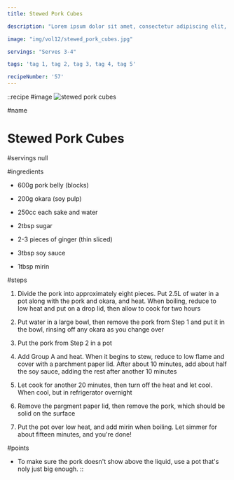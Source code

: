 ```yaml
---
title: Stewed Pork Cubes

description: "Lorem ipsum dolor sit amet, consectetur adipiscing elit, sed do eiusmod tempor incididunt ut labore et dolore magna aliqua. Tincidunt eget nullam non nisi est sit amet facilisis."

image: "img/vol12/stewed_pork_cubes.jpg"

servings: "Serves 3-4"

tags: 'tag 1, tag 2, tag 3, tag 4, tag 5'

recipeNumber: '57'
---
```


::recipe
#image
![stewed pork cubes](/img/vol12/stewed_pork_cubes.jpg)

#name
# Stewed Pork Cubes

#servings
null

#ingredients
- 600g pork belly (blocks)
- 200g okara (soy pulp)

- 250cc each sake and water
- 2tbsp sugar
- 2-3 pieces of ginger (thin sliced)
- 3tbsp soy sauce
- 1tbsp mirin

#steps
1. Divide the pork into approximately eight pieces. Put 2.5L of water in a pot along with the pork and okara, and heat. When boiling, reduce to low heat and put on a drop lid, then allow to cook for two hours

2. Put water in a large bowl, then remove the pork from Step 1 and put it in the bowl, rinsing off any okara as you change over

3. Put the pork from Step 2 in a pot

4. Add Group A and heat. When it begins to stew, reduce to low flame and cover with a parchment paper lid. After about 10 minutes, add about half the soy sauce, adding the rest after another 10 minutes

5. Let cook for another 20 minutes, then turn off the heat and let cool. When cool, but in refrigerator overnight

6. Remove the pargment paper lid, then remove the pork, which should be solid on the surface

7. Put the pot over low heat, and add mirin when boiling. Let simmer for about fifteen minutes, and you're done!

#points
- To make sure the pork doesn't show above the liquid, use a pot that's noly just big enough.
::